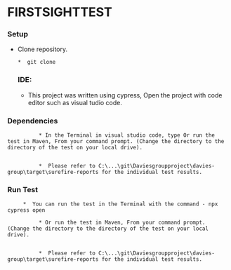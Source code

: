# FIRSTSIGHTTEST

### Setup

*  Clone repository.

       *  git clone 


    ### IDE:

   *  This project was written using cypress, Open the project with code editor such as visual tudio code.
  
  ### Dependencies

         
              * In the Terminal in visual studio code, type Or run the test in Maven, From your command prompt. (Change the directory to the directory of the test on your local drive).
               

              *  Please refer to C:\...\git\Daviesgroupproject\davies-group\target\surefire-reports for the individual test results.

   ###  Run Test

         *  You can run the test in the Terminal with the command - npx cypress open
         
              * Or run the test in Maven, From your command prompt. (Change the directory to the directory of the test on your local drive).
               

              *  Please refer to C:\...\git\Daviesgroupproject\davies-group\target\surefire-reports for the individual test results.

